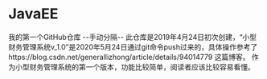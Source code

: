 # JavaEE
我的第一个GitHub仓库
--手动分隔--
  此仓库是2019年4月24日初次创建，“小型财务管理系统v_1.0”是2020年5月24日通过git命令push过来的，具体操作参考了https://blog.csdn.net/generallizhong/article/details/94014779 这篇博客。
    作为小型财务管理系统的第一个版本，功能比较简单，阅读者应该比较容易看懂。
